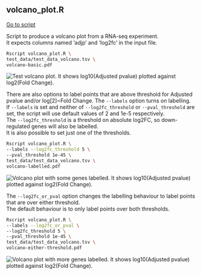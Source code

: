 ## volcano_plot.R

[Go to script](../../volcano_plot.R)

Script to produce a volcano plot from a RNA-seq experiment.  
It expects columns named ‘adjp’ and ‘log2fc’ in the input file.

``` bash
Rscript volcano_plot.R \
test_data/test_data_volcano.tsv \
volcano-basic.pdf
```

![Test volcano plot. It shows log10(Adjusted pvalue) plotted against
log2(Fold Change).](volcano-basic.png "Test volcano plot")

There are also options to label points that are above threshold for
Adjusted pvalue and/or log\[2\]\~Fold Change. The `--labels` option
turns on labelling.  
If `--labels` is set and neither of `--log2fc_threshold` or
`--pval_threshold` are set, the script will use default values of 2 and
1e-5 respectively.  
The `--log2fc_threshold` is a threshold on absolute log2FC, so
down-regulated genes will also be labelled.  
It is also possible to set just one of the thresholds.

``` bash
Rscript volcano_plot.R \
--labels --log2fc_threshold 5 \
--pval_threshold 1e-45 \
test_data/test_data_volcano.tsv \
volcano-labelled.pdf
```

![Volcano plot with some genes labelled. It shows log10(Adjusted pvalue)
plotted against log2(Fold
Change).](volcano-labelled.png "Labelled volcano plot")

The `--log2fc_or_pval` option changes the labelling behaviour to label
points that are over either threshold.  
The default behaviour is to only label points over both thresholds.

``` bash
Rscript volcano_plot.R \
--labels --log2fc_or_pval \
--log2fc_threshold 5 \
--pval_threshold 1e-45 \
test_data/test_data_volcano.tsv \
volcano-either-threshold.pdf
```

![Volcano plot with more genes labelled. It shows log10(Adjusted pvalue)
plotted against log2(Fold
Change).](volcano-either-threshold.png "Test volcano plot")

